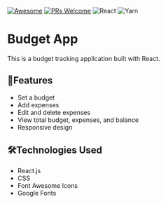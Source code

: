 [![Awesome](https://awesome.re/badge-flat2.svg)](https://github.com/zbetcheckin/Security_list)
[![PRs Welcome](https://img.shields.io/badge/PRs-welcome-brightgreen.svg?style=flat-square)](http://makeapullrequest.com)
![React](https://img.shields.io/badge/react-%2320232a.svg?style=for-the-badge&logo=react&logoColor=%2361DAFB)
![Yarn](https://img.shields.io/badge/yarn-%232C8EBB.svg?style=for-the-badge&logo=yarn&logoColor=white)
# Budget App

This is a budget tracking application built with React.

## 🤖Features

- Set a budget
- Add expenses
- Edit and delete expenses
- View total budget, expenses, and balance
- Responsive design
## 🛠️Technologies Used
- React.js
- CSS
- Font Awesome Icons
- Google Fonts
